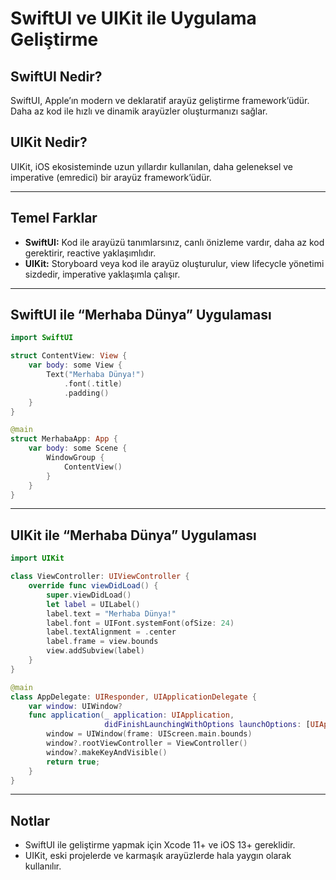 # SwiftUI ve UIKit ile Uygulama Geliştirme

## SwiftUI Nedir?
SwiftUI, Apple’ın modern ve deklaratif arayüz geliştirme framework’üdür. Daha az kod ile hızlı ve dinamik arayüzler oluşturmanızı sağlar.

## UIKit Nedir?
UIKit, iOS ekosisteminde uzun yıllardır kullanılan, daha geleneksel ve imperative (emredici) bir arayüz framework’üdür.

---

## Temel Farklar

- **SwiftUI:** Kod ile arayüzü tanımlarsınız, canlı önizleme vardır, daha az kod gerektirir, reactive yaklaşımlıdır.
- **UIKit:** Storyboard veya kod ile arayüz oluşturulur, view lifecycle yönetimi sizdedir, imperative yaklaşımla çalışır.

---

## SwiftUI ile “Merhaba Dünya” Uygulaması

```swift
import SwiftUI

struct ContentView: View {
    var body: some View {
        Text("Merhaba Dünya!")
            .font(.title)
            .padding()
    }
}

@main
struct MerhabaApp: App {
    var body: some Scene {
        WindowGroup {
            ContentView()
        }
    }
}
```

---

## UIKit ile “Merhaba Dünya” Uygulaması

```swift
import UIKit

class ViewController: UIViewController {
    override func viewDidLoad() {
        super.viewDidLoad()
        let label = UILabel()
        label.text = "Merhaba Dünya!"
        label.font = UIFont.systemFont(ofSize: 24)
        label.textAlignment = .center
        label.frame = view.bounds
        view.addSubview(label)
    }
}

@main
class AppDelegate: UIResponder, UIApplicationDelegate {
    var window: UIWindow?
    func application(_ application: UIApplication,
                     didFinishLaunchingWithOptions launchOptions: [UIApplication.LaunchOptionsKey: Any]?) -> Bool {
        window = UIWindow(frame: UIScreen.main.bounds)
        window?.rootViewController = ViewController()
        window?.makeKeyAndVisible()
        return true;
    }
}
```

---

## Notlar
- SwiftUI ile geliştirme yapmak için Xcode 11+ ve iOS 13+ gereklidir.
- UIKit, eski projelerde ve karmaşık arayüzlerde hala yaygın olarak kullanılır.
